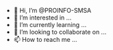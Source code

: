 - 👋 Hi, I’m @PROINFO-SMSA
- 👀 I’m interested in ...
- 🌱 I’m currently learning ...
- 💞️ I’m looking to collaborate on ...
- 📫 How to reach me ...

<!---
PROINFO-SMSA/PROINFO-SMSA is a ✨ special ✨ repository because its `README.md` (this file) appears on your GitHub profile.
You can click the Preview link to take a look at your changes.
--->
